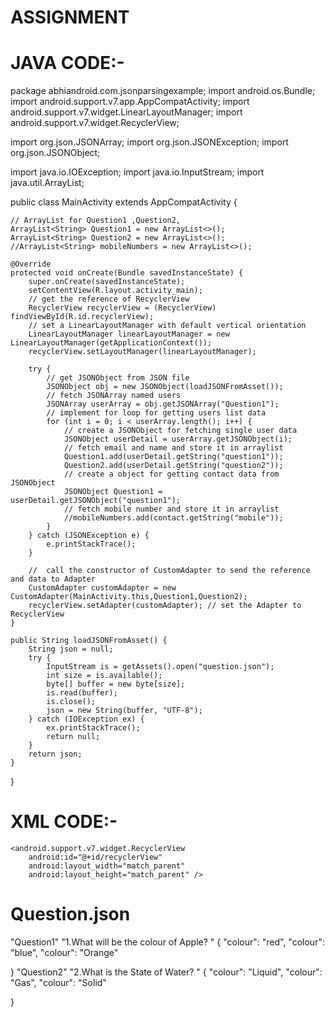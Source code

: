 # ASSIGNMENT

JAVA CODE:-
============

package abhiandroid.com.jsonparsingexample;
import android.os.Bundle;
import android.support.v7.app.AppCompatActivity;
import android.support.v7.widget.LinearLayoutManager;
import android.support.v7.widget.RecyclerView;

import org.json.JSONArray;
import org.json.JSONException;
import org.json.JSONObject;

import java.io.IOException;
import java.io.InputStream;
import java.util.ArrayList;

public class MainActivity extends AppCompatActivity {

    // ArrayList for Question1 ,Question2,
    ArrayList<String> Question1 = new ArrayList<>();
    ArrayList<String> Question2 = new ArrayList<>();
    //ArrayList<String> mobileNumbers = new ArrayList<>();

    @Override
    protected void onCreate(Bundle savedInstanceState) {
        super.onCreate(savedInstanceState);
        setContentView(R.layout.activity_main);
        // get the reference of RecyclerView
        RecyclerView recyclerView = (RecyclerView) findViewById(R.id.recyclerView);
        // set a LinearLayoutManager with default vertical orientation
        LinearLayoutManager linearLayoutManager = new LinearLayoutManager(getApplicationContext());
        recyclerView.setLayoutManager(linearLayoutManager);

        try {
            // get JSONObject from JSON file
            JSONObject obj = new JSONObject(loadJSONFromAsset());
            // fetch JSONArray named users
            JSONArray userArray = obj.getJSONArray("Question1");
            // implement for loop for getting users list data
            for (int i = 0; i < userArray.length(); i++) {
                // create a JSONObject for fetching single user data
                JSONObject userDetail = userArray.getJSONObject(i);
                // fetch email and name and store it in arraylist
                Question1.add(userDetail.getString("question1"));
                Question2.add(userDetail.getString("question2"));
                // create a object for getting contact data from JSONObject
                JSONObject Question1 = userDetail.getJSONObject("question1");
                // fetch mobile number and store it in arraylist
                //mobileNumbers.add(contact.getString("mobile"));
            }
        } catch (JSONException e) {
            e.printStackTrace();
        }

        //  call the constructor of CustomAdapter to send the reference and data to Adapter
        CustomAdapter customAdapter = new CustomAdapter(MainActivity.this,Question1,Question2);
        recyclerView.setAdapter(customAdapter); // set the Adapter to RecyclerView
    }

    public String loadJSONFromAsset() {
        String json = null;
        try {
            InputStream is = getAssets().open("question.json");
            int size = is.available();
            byte[] buffer = new byte[size];
            is.read(buffer);
            is.close();
            json = new String(buffer, "UTF-8");
        } catch (IOException ex) {
            ex.printStackTrace();
            return null;
        }
        return json;
    }
}



XML CODE:-
===========

<?xml version="1.0" encoding="utf-8"?>
<RelativeLayout xmlns:android="http://schemas.android.com/apk/res/android"
    xmlns:tools="http://schemas.android.com/tools"
    android:layout_width="match_parent"
    android:layout_height="match_parent"
    tools:context="abhiandroid.com.jsonparsingexample.MainActivity">

    <android.support.v7.widget.RecyclerView
        android:id="@+id/recyclerView"
        android:layout_width="match_parent"
        android:layout_height="match_parent" />
</RelativeLayout>

Question.json
===========
"Question1"
"1.What will be the colour of Apple? "
{
  "colour": "red",
  "colour": "blue",
  "colour": "Orange"

  }
  "Question2"
"2.What is the State  of Water? "
{
  "colour": "Liquid",
  "colour": "Gas",
  "colour": "Solid"

}
